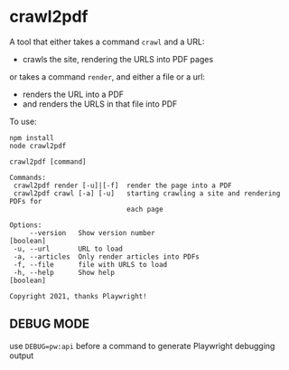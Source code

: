 # crawl2pdf

A tool that either takes a command `crawl` and a URL:

- crawls the site, rendering the URLS into PDF pages

or takes a command `render`, and either a file or a url:

- renders the URL into a PDF
- and renders the URLS in that file into PDF

To use:

    npm install
    node crawl2pdf

    crawl2pdf [command]

    Commands:
     crawl2pdf render [-u]|[-f]  render the page into a PDF
     crawl2pdf crawl [-a] [-u]   starting crawling a site and rendering PDFs for
                                 each page

    Options:
         --version   Show version number                                  [boolean]
     -u, --url       URL to load
     -a, --articles  Only render articles into PDFs
     -f, --file      file with URLS to load
     -h, --help      Show help                                            [boolean]

    Copyright 2021, thanks Playwright!

## DEBUG MODE

use `DEBUG=pw:api` before a command to generate Playwright debugging output
